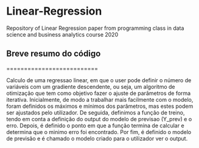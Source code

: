 # Linear-Regression
Repository of Linear Regression paper from programming class in data science and business analytics course 2020

## Breve resumo do código
==========================

Calculo de uma regressao linear, em que o user pode definir o número de variáveis com um gradiente descendente, ou seja, um algoritmo de otimização que tem como objetivo fazer o ajuste de parâmetros de forma iterativa.
Inicialmente, de modo a trabalhar mais facilmente com o modelo, foram definidos os máximos e mínimos dos parâmetros, mas estes podem ser ajustados pelo utilizador. 
De seguida, definimos a função de treino, tendo em conta a definição do output do modelo de previsao (Y_prev) e o erro. Depois, é definido o ponto em que a função termina de calcular e determina que o minimo erro foi encontrado.
Por fim, é definido o modelo de previsão e é chamado o modelo criado para o utilizador ver o output.


###
